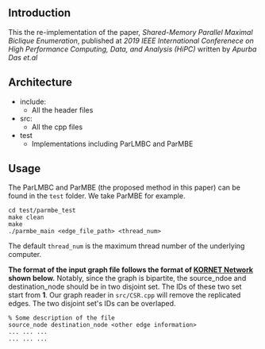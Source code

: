 ## Introduction

This the re-implementation of the paper, *Shared-Memory Parallel Maximal Biclique Enumeration*, published at *2019 IEEE International Conferenece on High Performance Computing, Data, and Analysis (HiPC)* written by *Apurba Das et.al*

## Architecture

- include:
    - All the header files
- src:
    - All the cpp files
- test
    - Implementations including ParLMBC and ParMBE


## Usage

The ParLMBC and ParMBE (the proposed method in this paper) can be found in the `test` folder.
We take ParMBE for example. 

```shell
cd test/parmbe_test
make clean
make
./parmbe_main <edge_file_path> <thread_num>
```

The default `thread_num` is the maximum thread number of the underlying computer. 

**The format of the input graph file follows the format of [KORNET Network](http://konect.cc/networks/) shown below.**
Notably, since the graph is bipartite, the source_ndoe and destination_node should be in two disjoint set. 
The IDs of these two set start from **1**. Our graph reader in `src/CSR.cpp` will remove the replicated edges.
The two disjoint set's IDs can be overlaped.

```
% Some description of the file
source_node destination_node <other edge information>
... ... ...
... ... ...
```

